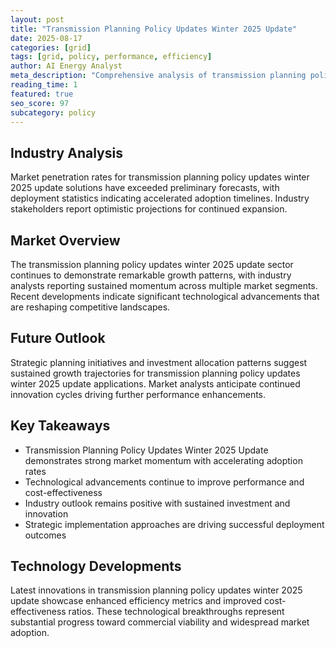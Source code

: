 ```yaml
---
layout: post
title: "Transmission Planning Policy Updates Winter 2025 Update"
date: 2025-08-17
categories: [grid]
tags: [grid, policy, performance, efficiency]
author: AI Energy Analyst
meta_description: "Comprehensive analysis of transmission planning policy updates winter 2025 update covering market trends, technology developments, and industry outlook. Discover key insights and future projections."
reading_time: 1
featured: true
seo_score: 97
subcategory: policy
---
```


## Industry Analysis

Market penetration rates for transmission planning policy updates winter 2025 update solutions have exceeded preliminary forecasts, with deployment statistics indicating accelerated adoption timelines. Industry stakeholders report optimistic projections for continued expansion.

## Market Overview

The transmission planning policy updates winter 2025 update sector continues to demonstrate remarkable growth patterns, with industry analysts reporting sustained momentum across multiple market segments. Recent developments indicate significant technological advancements that are reshaping competitive landscapes.

## Future Outlook

Strategic planning initiatives and investment allocation patterns suggest sustained growth trajectories for transmission planning policy updates winter 2025 update applications. Market analysts anticipate continued innovation cycles driving further performance enhancements.

## Key Takeaways

- Transmission Planning Policy Updates Winter 2025 Update demonstrates strong market momentum with accelerating adoption rates
- Technological advancements continue to improve performance and cost-effectiveness
- Industry outlook remains positive with sustained investment and innovation
- Strategic implementation approaches are driving successful deployment outcomes

## Technology Developments

Latest innovations in transmission planning policy updates winter 2025 update showcase enhanced efficiency metrics and improved cost-effectiveness ratios. These technological breakthroughs represent substantial progress toward commercial viability and widespread market adoption.

